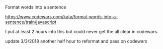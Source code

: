 Format words into a sentence

https://www.codewars.com/kata/format-words-into-a-sentence/train/javascript

I put at least 2 hours into this but could never get the all clear in codewars. 

update 3/3/2018 another half hour to reformat and pass on codewars  